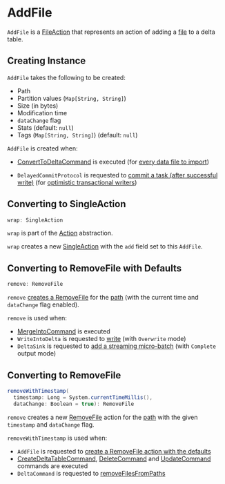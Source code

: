 # AddFile

`AddFile` is a [FileAction](FileAction.md) that represents an action of adding a [file](#path) to a delta table.

## Creating Instance

`AddFile` takes the following to be created:

* <span id="path"> Path
* <span id="partitionValues"> Partition values (`Map[String, String]`)
* <span id="size"> Size (in bytes)
* <span id="modificationTime"> Modification time
* <span id="dataChange"> `dataChange` flag
* <span id="stats"> Stats (default: `null`)
* <span id="tags"> Tags (`Map[String, String]`) (default: `null`)

`AddFile` is created when:

* [ConvertToDeltaCommand](commands/ConvertToDeltaCommand.md) is executed (for [every data file to import](commands/ConvertToDeltaCommand.md#createAddFile))

* `DelayedCommitProtocol` is requested to [commit a task (after successful write)](DelayedCommitProtocol.md#commitTask) (for [optimistic transactional writers](TransactionalWrite.md))

## <span id="wrap"> Converting to SingleAction

```scala
wrap: SingleAction
```

`wrap` is part of the [Action](Action.md#wrap) abstraction.

`wrap` creates a new [SingleAction](SingleAction.md) with the `add` field set to this `AddFile`.

## <span id="remove"> Converting to RemoveFile with Defaults

```scala
remove: RemoveFile
```

`remove` [creates a RemoveFile](#removeWithTimestamp) for the [path](#path) (with the current time and `dataChange` flag enabled).

`remove` is used when:

* [MergeIntoCommand](commands/MergeIntoCommand.md) is executed
* `WriteIntoDelta` is requested to [write](commands/WriteIntoDelta.md#write) (with `Overwrite` mode)
* `DeltaSink` is requested to [add a streaming micro-batch](DeltaSink.md#addBatch) (with `Complete` output mode)

## <span id="removeWithTimestamp"> Converting to RemoveFile

```scala
removeWithTimestamp(
  timestamp: Long = System.currentTimeMillis(),
  dataChange: Boolean = true): RemoveFile
```

`remove` creates a new [RemoveFile](RemoveFile.md) action for the [path](#path) with the given `timestamp` and `dataChange` flag.

`removeWithTimestamp` is used when:

* `AddFile` is requested to [create a RemoveFile action with the defaults](#remove)
* [CreateDeltaTableCommand](commands/CreateDeltaTableCommand.md), [DeleteCommand](commands/DeleteCommand.md) and [UpdateCommand](commands/UpdateCommand.md) commands are executed
* `DeltaCommand` is requested to [removeFilesFromPaths](commands/DeltaCommand.md#removeFilesFromPaths)
